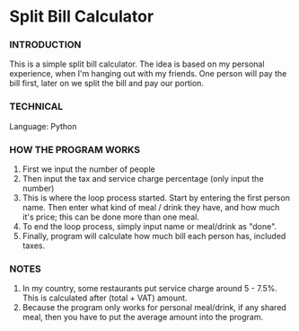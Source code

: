 # Split Bill Calculator

### INTRODUCTION
This is a simple split bill calculator.
The idea is based on my personal experience, when I'm hanging out with my friends.
One person will pay the bill first, later on we split the bill and pay our portion.

### TECHNICAL
Language: Python

### HOW THE PROGRAM WORKS
1. First we input the number of people
2. Then input the tax and service charge percentage (only input the number)
3. This is where the loop process started. Start by entering the first person name. Then enter what kind of meal / drink they have, and how much it's price; this can be done more than one meal. 
4. To end the loop process, simply input name or meal/drink as "done".
5. Finally, program will calculate how much bill each person has, included taxes.

### NOTES
1. In my country, some restaurants put service charge around 5 - 7.5%. This is calculated after (total + VAT) amount.
2. Because the program only works for personal meal/drink, if any shared meal, then you have to put the average amount into the program.
